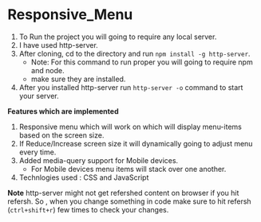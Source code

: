 # Responsive_Menu

1. To Run the project you will going to require any local server. 
2. I have used http-server.
3. After cloning, cd to the directory and run `npm install -g http-server`.
    * Note: For this command to run proper you will going to require npm and node.
    * make sure they are installed.
4. After you installed http-server run `http-server -o` command to start your server.

**Features which are implemented**
1. Responsive menu which will work on which will display menu-items based on the screen size. 
2. If Reduce/Increase screen size it will dynamically going to adjust menu every time.
3. Added media-query support for Mobile devices.
    * For Mobile devices menu items will stack over one another.
4. Technlogies used : CSS and JavaScript

**Note**
http-server might not get refershed content on browser if you hit refersh. So , when you change something in code make sure to hit refersh (`ctrl+shift+r`) few times to check your changes.
